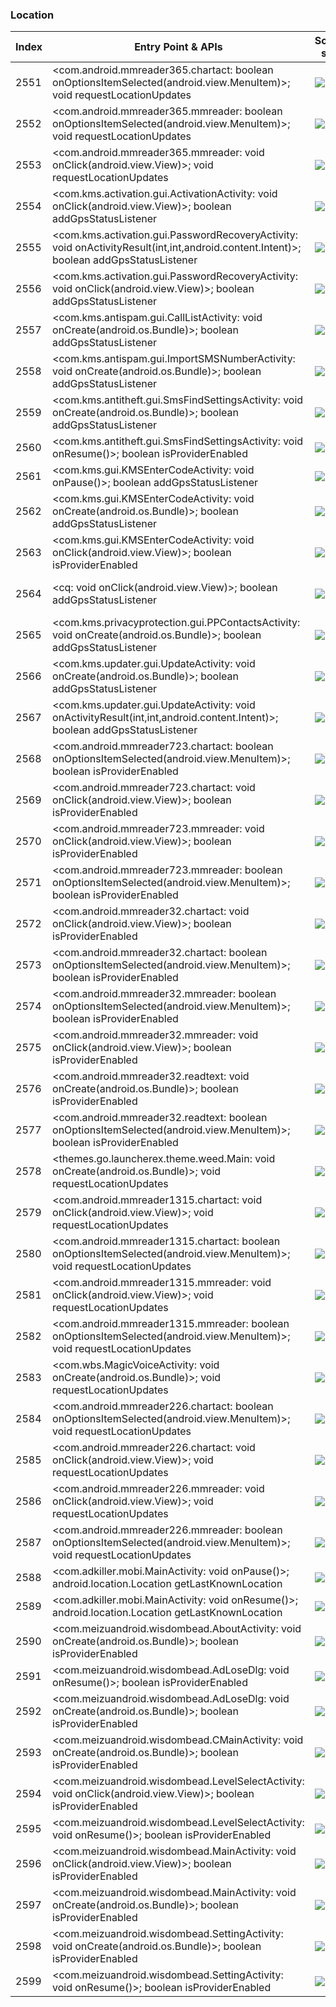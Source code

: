### Location
| Index | Entry Point & APIs | Screen shot | Resource id | Label |
| ------------- | ------------- | ------------- |-------------|-------------|
| 2551 | <com.android.mmreader365.chartact: boolean onOptionsItemSelected(android.view.MenuItem)>; void requestLocationUpdates | ![](D:\COSMOS\output\py\Drebin\VirusShare_Android_20130506\VirusShare_a5c83cb8d132268881d3d99580c75c69\com.android.mmreader365.chartact.png) |  | |
| 2552 | <com.android.mmreader365.mmreader: boolean onOptionsItemSelected(android.view.MenuItem)>; void requestLocationUpdates | ![](D:\COSMOS\output\py\Drebin\VirusShare_Android_20130506\VirusShare_a5c83cb8d132268881d3d99580c75c69\com.android.mmreader365.mmreader.png) |  | |
| 2553 | <com.android.mmreader365.mmreader: void onClick(android.view.View)>; void requestLocationUpdates | ![](D:\COSMOS\output\py\Drebin\VirusShare_Android_20130506\VirusShare_a5c83cb8d132268881d3d99580c75c69\com.android.mmreader365.mmreader.png) |  | |
| 2554 | <com.kms.activation.gui.ActivationActivity: void onClick(android.view.View)>; boolean addGpsStatusListener | ![](D:\COSMOS\output\py\Drebin\VirusShare_Android_20130506\VirusShare_89445cbceb1919cb0d19f1872edaa7d7\com.kms.activation.gui.ActivationActivity.png) |  | |
| 2555 | <com.kms.activation.gui.PasswordRecoveryActivity: void onActivityResult(int,int,android.content.Intent)>; boolean addGpsStatusListener | ![](D:\COSMOS\output\py\Drebin\VirusShare_Android_20130506\VirusShare_89445cbceb1919cb0d19f1872edaa7d7\com.kms.activation.gui.PasswordRecoveryActivity.png) |  | |
| 2556 | <com.kms.activation.gui.PasswordRecoveryActivity: void onClick(android.view.View)>; boolean addGpsStatusListener | ![](D:\COSMOS\output\py\Drebin\VirusShare_Android_20130506\VirusShare_89445cbceb1919cb0d19f1872edaa7d7\com.kms.activation.gui.PasswordRecoveryActivity.png) |  | |
| 2557 | <com.kms.antispam.gui.CallListActivity: void onCreate(android.os.Bundle)>; boolean addGpsStatusListener | ![](D:\COSMOS\output\py\Drebin\VirusShare_Android_20130506\VirusShare_89445cbceb1919cb0d19f1872edaa7d7\com.kms.antispam.gui.CallListActivity.png) |  | |
| 2558 | <com.kms.antispam.gui.ImportSMSNumberActivity: void onCreate(android.os.Bundle)>; boolean addGpsStatusListener | ![](D:\COSMOS\output\py\Drebin\VirusShare_Android_20130506\VirusShare_89445cbceb1919cb0d19f1872edaa7d7\com.kms.antispam.gui.ImportSMSNumberActivity.png) |  | |
| 2559 | <com.kms.antitheft.gui.SmsFindSettingsActivity: void onCreate(android.os.Bundle)>; boolean addGpsStatusListener | ![](D:\COSMOS\output\py\Drebin\VirusShare_Android_20130506\VirusShare_89445cbceb1919cb0d19f1872edaa7d7\com.kms.antitheft.gui.SmsFindSettingsActivity.png) |  | |
| 2560 | <com.kms.antitheft.gui.SmsFindSettingsActivity: void onResume()>; boolean isProviderEnabled | ![](D:\COSMOS\output\py\Drebin\VirusShare_Android_20130506\VirusShare_89445cbceb1919cb0d19f1872edaa7d7\com.kms.antitheft.gui.SmsFindSettingsActivity.png) |  | |
| 2561 | <com.kms.gui.KMSEnterCodeActivity: void onPause()>; boolean addGpsStatusListener | ![](D:\COSMOS\output\py\Drebin\VirusShare_Android_20130506\VirusShare_89445cbceb1919cb0d19f1872edaa7d7\com.kms.gui.KMSEnterCodeActivity.png) |  | |
| 2562 | <com.kms.gui.KMSEnterCodeActivity: void onCreate(android.os.Bundle)>; boolean addGpsStatusListener | ![](D:\COSMOS\output\py\Drebin\VirusShare_Android_20130506\VirusShare_89445cbceb1919cb0d19f1872edaa7d7\com.kms.gui.KMSEnterCodeActivity.png) |  | |
| 2563 | <com.kms.gui.KMSEnterCodeActivity: void onClick(android.view.View)>; boolean isProviderEnabled | ![](D:\COSMOS\output\py\Drebin\VirusShare_Android_20130506\VirusShare_89445cbceb1919cb0d19f1872edaa7d7\com.kms.gui.KMSEnterCodeActivity.png) |  | |
| 2564 | <cq: void onClick(android.view.View)>; boolean addGpsStatusListener | ![](D:\COSMOS\output\py\Drebin\VirusShare_Android_20130506\VirusShare_89445cbceb1919cb0d19f1872edaa7d7\com.kms.gui.KMSMain.png) | {'2131427471': <sensitive_component.SensitiveComponent.SensitiveView object at 0x000001D8DEB97B00>} | |
| 2565 | <com.kms.privacyprotection.gui.PPContactsActivity: void onCreate(android.os.Bundle)>; boolean addGpsStatusListener | ![](D:\COSMOS\output\py\Drebin\VirusShare_Android_20130506\VirusShare_89445cbceb1919cb0d19f1872edaa7d7\com.kms.privacyprotection.gui.PPContactsActivity.png) |  | |
| 2566 | <com.kms.updater.gui.UpdateActivity: void onCreate(android.os.Bundle)>; boolean addGpsStatusListener | ![](D:\COSMOS\output\py\Drebin\VirusShare_Android_20130506\VirusShare_89445cbceb1919cb0d19f1872edaa7d7\com.kms.updater.gui.UpdateActivity.png) |  | |
| 2567 | <com.kms.updater.gui.UpdateActivity: void onActivityResult(int,int,android.content.Intent)>; boolean addGpsStatusListener | ![](D:\COSMOS\output\py\Drebin\VirusShare_Android_20130506\VirusShare_89445cbceb1919cb0d19f1872edaa7d7\com.kms.updater.gui.UpdateActivity.png) |  | |
| 2568 | <com.android.mmreader723.chartact: boolean onOptionsItemSelected(android.view.MenuItem)>; boolean isProviderEnabled | ![](D:\COSMOS\output\py\Drebin\VirusShare_Android_20130506\VirusShare_896a35822a398ce45eeb2db29dfeac92\com.android.mmreader723.chartact.png) |  | |
| 2569 | <com.android.mmreader723.chartact: void onClick(android.view.View)>; boolean isProviderEnabled | ![](D:\COSMOS\output\py\Drebin\VirusShare_Android_20130506\VirusShare_896a35822a398ce45eeb2db29dfeac92\com.android.mmreader723.chartact.png) |  | |
| 2570 | <com.android.mmreader723.mmreader: void onClick(android.view.View)>; boolean isProviderEnabled | ![](D:\COSMOS\output\py\Drebin\VirusShare_Android_20130506\VirusShare_896a35822a398ce45eeb2db29dfeac92\com.android.mmreader723.mmreader.png) |  | |
| 2571 | <com.android.mmreader723.mmreader: boolean onOptionsItemSelected(android.view.MenuItem)>; boolean isProviderEnabled | ![](D:\COSMOS\output\py\Drebin\VirusShare_Android_20130506\VirusShare_896a35822a398ce45eeb2db29dfeac92\com.android.mmreader723.mmreader.png) |  | |
| 2572 | <com.android.mmreader32.chartact: void onClick(android.view.View)>; boolean isProviderEnabled | ![](D:\COSMOS\output\py\Drebin\VirusShare_Android_20130506\VirusShare_896b8f1c9dc3af7569e191ff58244754\com.android.mmreader32.chartact.png) |  | |
| 2573 | <com.android.mmreader32.chartact: boolean onOptionsItemSelected(android.view.MenuItem)>; boolean isProviderEnabled | ![](D:\COSMOS\output\py\Drebin\VirusShare_Android_20130506\VirusShare_896b8f1c9dc3af7569e191ff58244754\com.android.mmreader32.chartact.png) |  | |
| 2574 | <com.android.mmreader32.mmreader: boolean onOptionsItemSelected(android.view.MenuItem)>; boolean isProviderEnabled | ![](D:\COSMOS\output\py\Drebin\VirusShare_Android_20130506\VirusShare_896b8f1c9dc3af7569e191ff58244754\com.android.mmreader32.mmreader.png) |  | |
| 2575 | <com.android.mmreader32.mmreader: void onClick(android.view.View)>; boolean isProviderEnabled | ![](D:\COSMOS\output\py\Drebin\VirusShare_Android_20130506\VirusShare_896b8f1c9dc3af7569e191ff58244754\com.android.mmreader32.mmreader.png) |  | |
| 2576 | <com.android.mmreader32.readtext: void onCreate(android.os.Bundle)>; boolean isProviderEnabled | ![](D:\COSMOS\output\py\Drebin\VirusShare_Android_20130506\VirusShare_896b8f1c9dc3af7569e191ff58244754\com.android.mmreader32.readtext.png) |  | |
| 2577 | <com.android.mmreader32.readtext: boolean onOptionsItemSelected(android.view.MenuItem)>; boolean isProviderEnabled | ![](D:\COSMOS\output\py\Drebin\VirusShare_Android_20130506\VirusShare_896b8f1c9dc3af7569e191ff58244754\com.android.mmreader32.readtext.png) |  | |
| 2578 | <themes.go.launcherex.theme.weed.Main: void onCreate(android.os.Bundle)>; void requestLocationUpdates | ![](D:\COSMOS\output\py\Drebin\VirusShare_Android_20130506\VirusShare_8986b117f8933eb6643e2a82a8a1e4b6\themes.go.launcherex.theme.weed.Main.png) |  | |
| 2579 | <com.android.mmreader1315.chartact: void onClick(android.view.View)>; void requestLocationUpdates | ![](D:\COSMOS\output\py\Drebin\VirusShare_Android_20130506\VirusShare_8a993ff491cd27cfc91cc1b9e41af714\com.android.mmreader1315.chartact.png) |  | |
| 2580 | <com.android.mmreader1315.chartact: boolean onOptionsItemSelected(android.view.MenuItem)>; void requestLocationUpdates | ![](D:\COSMOS\output\py\Drebin\VirusShare_Android_20130506\VirusShare_8a993ff491cd27cfc91cc1b9e41af714\com.android.mmreader1315.chartact.png) |  | |
| 2581 | <com.android.mmreader1315.mmreader: void onClick(android.view.View)>; void requestLocationUpdates | ![](D:\COSMOS\output\py\Drebin\VirusShare_Android_20130506\VirusShare_8a993ff491cd27cfc91cc1b9e41af714\com.android.mmreader1315.mmreader.png) |  | |
| 2582 | <com.android.mmreader1315.mmreader: boolean onOptionsItemSelected(android.view.MenuItem)>; void requestLocationUpdates | ![](D:\COSMOS\output\py\Drebin\VirusShare_Android_20130506\VirusShare_8a993ff491cd27cfc91cc1b9e41af714\com.android.mmreader1315.mmreader.png) |  | |
| 2583 | <com.wbs.MagicVoiceActivity: void onCreate(android.os.Bundle)>; void requestLocationUpdates | ![](D:\COSMOS\output\py\Drebin\VirusShare_Android_20130506\VirusShare_8aa5b868a29c160de9944e8beb02a9aa\com.wbs.MagicVoiceActivity.png) |  | |
| 2584 | <com.android.mmreader226.chartact: boolean onOptionsItemSelected(android.view.MenuItem)>; void requestLocationUpdates | ![](D:\COSMOS\output\py\Drebin\VirusShare_Android_20130506\VirusShare_8aaa52f6b90a2be3b5239a0dabc8a3fe\com.android.mmreader226.chartact.png) |  | |
| 2585 | <com.android.mmreader226.chartact: void onClick(android.view.View)>; void requestLocationUpdates | ![](D:\COSMOS\output\py\Drebin\VirusShare_Android_20130506\VirusShare_8aaa52f6b90a2be3b5239a0dabc8a3fe\com.android.mmreader226.chartact.png) |  | |
| 2586 | <com.android.mmreader226.mmreader: void onClick(android.view.View)>; void requestLocationUpdates | ![](D:\COSMOS\output\py\Drebin\VirusShare_Android_20130506\VirusShare_8aaa52f6b90a2be3b5239a0dabc8a3fe\com.android.mmreader226.mmreader.png) |  | |
| 2587 | <com.android.mmreader226.mmreader: boolean onOptionsItemSelected(android.view.MenuItem)>; void requestLocationUpdates | ![](D:\COSMOS\output\py\Drebin\VirusShare_Android_20130506\VirusShare_8aaa52f6b90a2be3b5239a0dabc8a3fe\com.android.mmreader226.mmreader.png) |  | |
| 2588 | <com.adkiller.mobi.MainActivity: void onPause()>; android.location.Location getLastKnownLocation | ![](D:\COSMOS\output\py\Drebin\VirusShare_Android_20130506\VirusShare_8aac895c71ea74517f7e6c87b11b6938\com.adkiller.mobi.MainActivity.png) |  | |
| 2589 | <com.adkiller.mobi.MainActivity: void onResume()>; android.location.Location getLastKnownLocation | ![](D:\COSMOS\output\py\Drebin\VirusShare_Android_20130506\VirusShare_8aac895c71ea74517f7e6c87b11b6938\com.adkiller.mobi.MainActivity.png) |  | |
| 2590 | <com.meizuandroid.wisdombead.AboutActivity: void onCreate(android.os.Bundle)>; boolean isProviderEnabled | ![](D:\COSMOS\output\py\Drebin\VirusShare_Android_20130506\VirusShare_8adb398a1b2fe59f1549031fe8375fc8\com.meizuandroid.wisdombead.AboutActivity.png) |  | |
| 2591 | <com.meizuandroid.wisdombead.AdLoseDlg: void onResume()>; boolean isProviderEnabled | ![](D:\COSMOS\output\py\Drebin\VirusShare_Android_20130506\VirusShare_8adb398a1b2fe59f1549031fe8375fc8\com.meizuandroid.wisdombead.AdLoseDlg.png) |  | |
| 2592 | <com.meizuandroid.wisdombead.AdLoseDlg: void onCreate(android.os.Bundle)>; boolean isProviderEnabled | ![](D:\COSMOS\output\py\Drebin\VirusShare_Android_20130506\VirusShare_8adb398a1b2fe59f1549031fe8375fc8\com.meizuandroid.wisdombead.AdLoseDlg.png) |  | |
| 2593 | <com.meizuandroid.wisdombead.CMainActivity: void onCreate(android.os.Bundle)>; boolean isProviderEnabled | ![](D:\COSMOS\output\py\Drebin\VirusShare_Android_20130506\VirusShare_8cceba8a2c48ccdcc346dfb3cd243fb4\com.meizuandroid.wisdombead.CMainActivity.png) |  | |
| 2594 | <com.meizuandroid.wisdombead.LevelSelectActivity: void onClick(android.view.View)>; boolean isProviderEnabled | ![](D:\COSMOS\output\py\Drebin\VirusShare_Android_20130506\VirusShare_8adb398a1b2fe59f1549031fe8375fc8\com.meizuandroid.wisdombead.LevelSelectActivity.png) |  | |
| 2595 | <com.meizuandroid.wisdombead.LevelSelectActivity: void onResume()>; boolean isProviderEnabled | ![](D:\COSMOS\output\py\Drebin\VirusShare_Android_20130506\VirusShare_8cceba8a2c48ccdcc346dfb3cd243fb4\com.meizuandroid.wisdombead.LevelSelectActivity.png) |  | |
| 2596 | <com.meizuandroid.wisdombead.MainActivity: void onClick(android.view.View)>; boolean isProviderEnabled | ![](D:\COSMOS\output\py\Drebin\VirusShare_Android_20130506\VirusShare_8cceba8a2c48ccdcc346dfb3cd243fb4\com.meizuandroid.wisdombead.MainActivity.png) |  | |
| 2597 | <com.meizuandroid.wisdombead.MainActivity: void onCreate(android.os.Bundle)>; boolean isProviderEnabled | ![](D:\COSMOS\output\py\Drebin\VirusShare_Android_20130506\VirusShare_8cceba8a2c48ccdcc346dfb3cd243fb4\com.meizuandroid.wisdombead.MainActivity.png) |  | |
| 2598 | <com.meizuandroid.wisdombead.SettingActivity: void onCreate(android.os.Bundle)>; boolean isProviderEnabled | ![](D:\COSMOS\output\py\Drebin\VirusShare_Android_20130506\VirusShare_8adb398a1b2fe59f1549031fe8375fc8\com.meizuandroid.wisdombead.SettingActivity.png) |  | |
| 2599 | <com.meizuandroid.wisdombead.SettingActivity: void onResume()>; boolean isProviderEnabled | ![](D:\COSMOS\output\py\Drebin\VirusShare_Android_20130506\VirusShare_8adb398a1b2fe59f1549031fe8375fc8\com.meizuandroid.wisdombead.SettingActivity.png) |  | |
